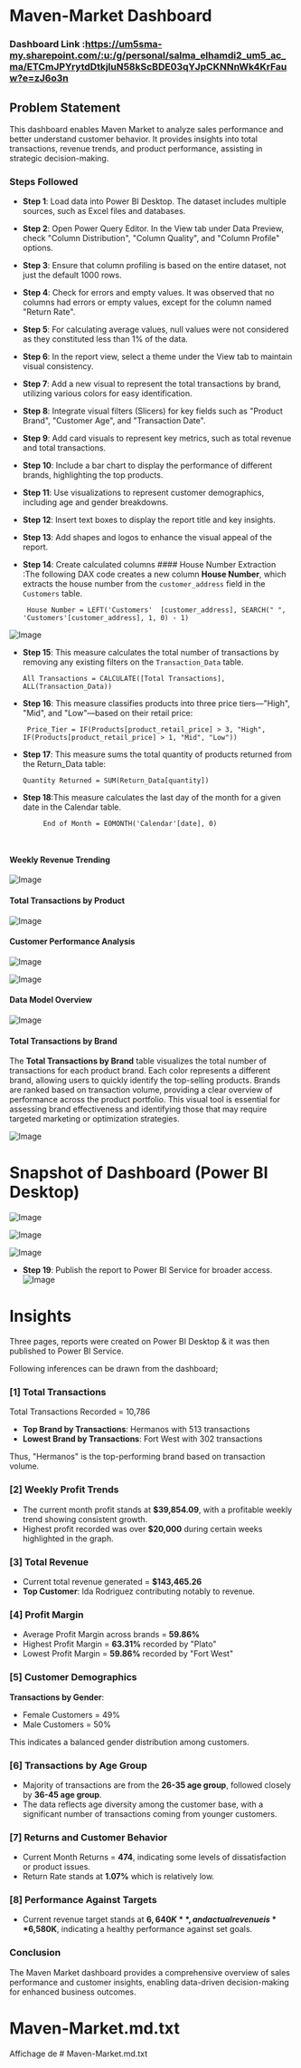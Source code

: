# Maven-Market Dashboard  

### Dashboard Link :https://um5sma-my.sharepoint.com/:u:/g/personal/salma_elhamdi2_um5_ac_ma/ETCmJPYrytdDtkjluN58kScBDE03qYJpCKNNnWk4KrFauw?e=zJ6o3n

## Problem Statement  

This dashboard enables Maven Market to analyze sales performance and better understand customer behavior. It provides insights into total transactions, revenue trends, and product performance, assisting in strategic decision-making.  

### Steps Followed   

- **Step 1**: Load data into Power BI Desktop. The dataset includes multiple sources, such as Excel files and databases.  
- **Step 2**: Open Power Query Editor. In the View tab under Data Preview, check "Column Distribution", "Column Quality", and "Column Profile" options.  
- **Step 3**: Ensure that column profiling is based on the entire dataset, not just the default 1000 rows.  
- **Step 4**: Check for errors and empty values. It was observed that no columns had errors or empty values, except for the column named "Return Rate".  
- **Step 5**: For calculating average values, null values were not considered as they constituted less than 1% of the data.  
- **Step 6**: In the report view, select a theme under the View tab to maintain visual consistency.  
- **Step 7**: Add a new visual to represent the total transactions by brand, utilizing various colors for easy identification.  
- **Step 8**: Integrate visual filters (Slicers) for key fields such as "Product Brand", "Customer Age", and "Transaction Date".  
- **Step 9**: Add card visuals to represent key metrics, such as total revenue and total transactions.  
- **Step 10**: Include a bar chart to display the performance of different brands, highlighting the top products.  
- **Step 11**: Use visualizations to represent customer demographics, including age and gender breakdowns.  
- **Step 12**: Insert text boxes to display the report title and key insights.  
- **Step 13**: Add shapes and logos to enhance the visual appeal of the report.  
- **Step 14**: Create calculated columns #### House Number Extraction :The following DAX code creates a new column **House Number**, which extracts the house number from the `customer_address` field in the `Customers` table.   

  ```DAX  
   House Number = LEFT('Customers'  [customer_address], SEARCH(" ", 'Customers'[customer_address], 1, 0) - 1)
![Image](https://github.com/user-attachments/assets/2c56e718-6a3f-4e8e-af4f-3a8debd1598e)


- **Step 15**: This measure calculates the total number of transactions by removing any existing filters on the `Transaction_Data` table.  

  ```DAX  
  All Transactions = CALCULATE([Total Transactions], ALL(Transaction_Data))

- **Step 16**: This measure classifies products into three price tiers—"High", "Mid", and "Low"—based on their retail price: 
   ```DAX  
    Price_Tier = IF(Products[product_retail_price] > 3, "High", IF(Products[product_retail_price] > 1, "Mid", "Low"))

- **Step 17**: This measure sums the total quantity of products returned from the Return_Data table:
   ```DAX  
   Quantity Returned = SUM(Return_Data[quantity])

- **Step 18**:This measure calculates the last day of the month for a given date in the Calendar table.
   ```DAX  
        End of Month = EOMONTH('Calendar'[date], 0)
        


#### Weekly Revenue Trending  
![Image](https://github.com/user-attachments/assets/69d09f55-1692-45bb-8bba-16066d98418b)

#### Total Transactions by Product  
![Image](https://github.com/user-attachments/assets/c228bd82-e1b1-4809-bc28-301dc5f1eec0)

#### Customer Performance Analysis  
![Image](https://github.com/user-attachments/assets/24df9069-cb23-443d-b71f-ffef8e128439)

![Image](https://github.com/user-attachments/assets/c041c9d3-8229-494f-8f6e-cb02518ae320)

#### Data Model Overview  
![Image](https://github.com/user-attachments/assets/cc3ccd5e-51a8-4794-845a-1f8b0f446d0b)

#### Total Transactions by Brand  

The **Total Transactions by Brand** table visualizes the total number of transactions for each product brand. Each color represents a different brand, allowing users to quickly identify the top-selling products. Brands are ranked based on transaction volume, providing a clear overview of performance across the product portfolio. This visual tool is essential for assessing brand effectiveness and identifying those that may require targeted marketing or optimization strategies.  

![Image](https://github.com/user-attachments/assets/c97c9631-a82c-4229-8d8d-c87489812bb6)


# Snapshot of Dashboard (Power BI Desktop)

![Image](https://github.com/user-attachments/assets/e9c1a7c2-4ed7-4820-b97c-4043431560d7)

![Image](https://github.com/user-attachments/assets/3ee26cfa-46b6-4f5e-ae11-4437468f725b)

![Image](https://github.com/user-attachments/assets/38408ae5-4411-4abe-a608-ae490a338c29)



- **Step 19**: Publish the report to Power BI Service for broader access.
![Image](https://github.com/user-attachments/assets/0992d13a-5346-45f8-bb62-a001e0c1bdd4)



# Insights  

Three pages, reports were created on Power BI Desktop & it was then published to Power BI Service.

Following inferences can be drawn from the dashboard;
### [1] Total Transactions  

   Total Transactions Recorded = 10,786  

   - **Top Brand by Transactions**: Hermanos with 513 transactions  
   - **Lowest Brand by Transactions**: Fort West with 302 transactions  

   Thus, "Hermanos" is the top-performing brand based on transaction volume.  

### [2] Weekly Profit Trends  

   - The current month profit stands at **$39,854.09**, with a profitable weekly trend showing consistent growth.  
   - Highest profit recorded was over **$20,000** during certain weeks highlighted in the graph.  

### [3] Total Revenue  

   - Current total revenue generated = **$143,465.26**  
   - **Top Customer**: Ida Rodriguez contributing notably to revenue.  

### [4] Profit Margin  

   - Average Profit Margin across brands = **59.86%**  
   - Highest Profit Margin = **63.31%** recorded by "Plato"  
   - Lowest Profit Margin = **59.86%** recorded by "Fort West"  

### [5] Customer Demographics  

   **Transactions by Gender**:   
   - Female Customers = 49%   
   - Male Customers = 50%  

   This indicates a balanced gender distribution among customers.  

### [6] Transactions by Age Group  

   - Majority of transactions are from the **26-35 age group**, followed closely by **36-45 age group**.  
   - The data reflects age diversity among the customer base, with a significant number of transactions coming from younger customers.  

### [7] Returns and Customer Behavior  

   - Current Month Returns = **474**, indicating some levels of dissatisfaction or product issues.  
   - Return Rate stands at **1.07%** which is relatively low.  

### [8] Performance Against Targets  

   - Current revenue target stands at **$6,640K**, and actual revenue is **$6,580K**, indicating a healthy performance against set goals.  


### Conclusion  

The Maven Market dashboard provides a comprehensive overview of sales performance and customer insights, enabling data-driven decision-making for enhanced business outcomes.

# Maven-Market.md.txt
Affichage de # Maven-Market.md.txt

